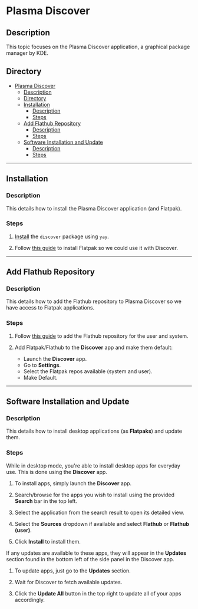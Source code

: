 # Plasma Discover

## Description

This topic focuses on the Plasma Discover application, a graphical package manager by KDE.

## Directory

- [Plasma Discover](#plasma-discover)
  - [Description](#description)
  - [Directory](#directory)
  - [Installation](#installation)
    - [Description](#description-1)
    - [Steps](#steps)
  - [Add Flathub Repository](#add-flathub-repository)
    - [Description](#description-2)
    - [Steps](#steps-1)
  - [Software Installation and Update](#software-installation-and-update)
    - [Description](#description-3)
    - [Steps](#steps-2)

---

## Installation

### Description

This details how to install the Plasma Discover application (and Flatpak).

### Steps

1. [Install](yay.md#install) the `discover` package using `yay`.

2. Follow [this guide](flatpak.md#installation) to install Flatpak so we could use it with Discover.

---

## Add Flathub Repository

### Description

This details how to add the Flathub repository to Plasma Discover so we have access to Flatpak applications.

### Steps

1. Follow [this guide](flatpak.md#add-flathub-repository) to add the Flathub repository for the user and system.

2. Add Flatpak/Flathub to the **Discover** app and make them default:

   - Launch the **Discover** app.
   - Go to **Settings**.
   - Select the Flatpak repos available (system and user).
   - Make Default.

---

## Software Installation and Update

### Description

This details how to install desktop applications (as **Flatpaks**) and update them.

### Steps

While in desktop mode, you're able to install desktop apps for everyday use. This is done using the **Discover** app.

1. To install apps, simply launch the **Discover** app.

2. Search/browse for the apps you wish to install using the provided **Search** bar in the top left.

3. Select the application from the search result to open its detailed view.

4. Select the **Sources** dropdown if available and select **Flathub** or **Flathub (user)**.

5. Click **Install** to install them.

If any updates are available to these apps, they will appear in the **Updates** section found in the bottom left of the side panel in the Discover app.

1. To update apps, just go to the **Updates** section.

2. Wait for Discover to fetch available updates.

3. Click the **Update All** button in the top right to update all of your apps accordingly.
